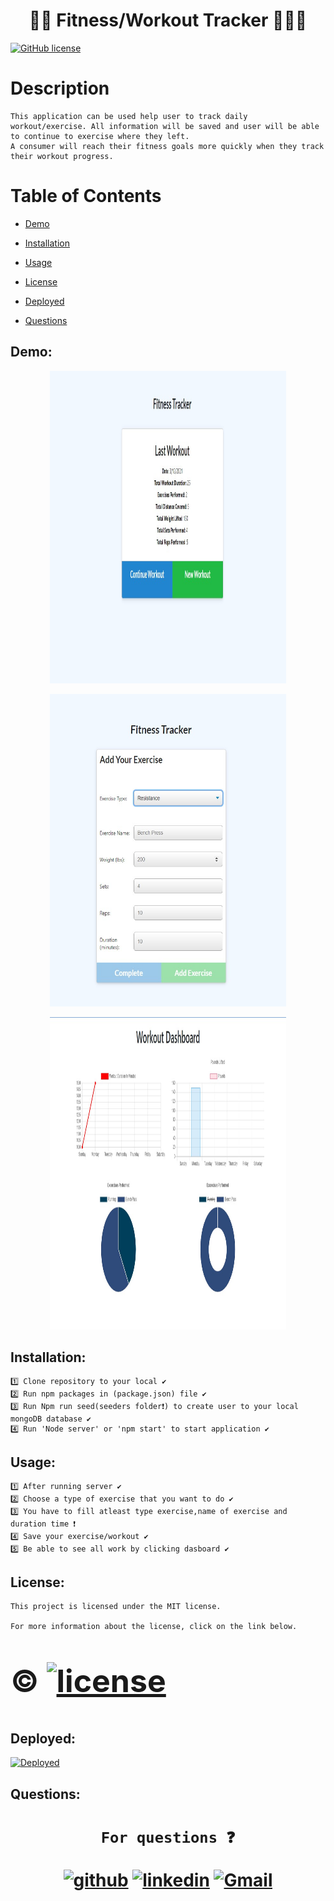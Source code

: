 
<h1 align="center", margin="2%">                        🏋️‍♀️ Fitness/Workout Tracker 🏋🏾‍♂️</h1>

[![GitHub license](https://img.shields.io/badge/license-MIT2.0-blue.svg)][1]

[1]:https://opensource.org/licenses/MIT

<h1>Description</h1>

    This application can be used help user to track daily workout/exercise. All information will be saved and user will be able to continue to exercise where they left.
    A consumer will reach their fitness goals more quickly when they track their workout progress.


<h1> Table of Contents </h1>

* [Demo](#Demo)

* [Installation](#installation)
  
* [Usage](#usage)


* [License](#license)

* [Deployed](#Deployed)

 
* [Questions](#Questions)


## Demo:

<p align="center">
<img  src="./public/assets/user.jpg" width="75%" height="500px">
</p>

<p align="center">
<img src="./public/assets/tracker.jpg" width="75%" height="500px">
</p>

<p align="center">
<img src="./public/assets/dashboard.jpg" width="75%" height="500px">
</p>


## Installation:
    1️⃣ Clone repository to your local ✔
    2️⃣ Run npm packages in (package.json) file ✔
    3️⃣ Run Npm run seed(seeders folder❗️) to create user to your local mongoDB database ✔
    4️⃣ Run 'Node server' or 'npm start' to start application ✔
##  Usage:
    1️⃣ After running server ✔
    2️⃣ Choose a type of exercise that you want to do ✔
    3️⃣ You have to fill atleast type exercise,name of exercise and duration time ❗️    
    4️⃣ Save your exercise/workout ✔
    5️⃣ Be able to see all work by clicking dasboard ✔

##  License:
    This project is licensed under the MIT license.

    For more information about the license, click on the link below.

<h1>
<div  style="font-size:50px">  

©  [![license](https://img.shields.io/badge/license-MIT-green.svg)][1]

[1]: https://opensource.org/licenses/mit

</div>

</h1>

## Deployed:

[![Deployed](https://user-images.githubusercontent.com/77207167/111052220-28eace80-8427-11eb-9d86-84c413479de1.png)][H]

[H]: https://workout-tracker-wt.herokuapp.com/?id=604c17a8da256c0015c28c7d

## Questions:
   
<h1 align="center">

     For questions ❓ 

                              
[![github](https://cloud.githubusercontent.com/assets/17016297/18839843/0e06a67a-83d2-11e6-993a-b35a182500e0.png)][1]
[![linkedin](https://user-images.githubusercontent.com/77207167/111052328-d362f180-8427-11eb-93b2-db395a9da005.png)][2]
[![Gmail](https://user-images.githubusercontent.com/77207167/111044783-9e02d780-8418-11eb-80c7-65c663549a9e.png)][3] 



[1]: https://github.com/fatihay53
[2]: https://www.linkedin.com/in/fatih-sultan-ay-211689181
[3]: mailto:f.sultanay@gmail.com


</h1>



